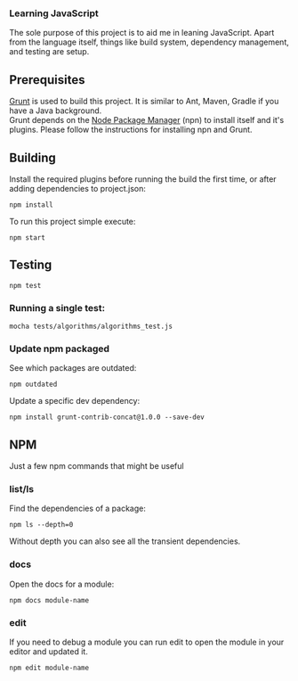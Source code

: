 ### Learning JavaScript
The sole purpose of this project is to aid me in leaning JavaScript. Apart from the language itself, things like build system, dependency management, 
and testing are setup.

## Prerequisites
[Grunt](http://gruntjs.com/) is used to build this project. It is similar to Ant, Maven, Gradle if you have a Java background.   
Grunt depends on the [Node Package Manager](https://npmjs.org/) (npn) to install itself and it's plugins. Please follow the instructions
for installing npn and Grunt.

## Building
Install the required plugins before running the build the first time, or after adding dependencies to project.json:

    npm install

To run this project simple execute:

    npm start

## Testing

    npm test

### Running a single test:

    mocha tests/algorithms/algorithms_test.js


### Update npm packaged
See which packages are outdated:

    npm outdated

Update a specific dev dependency:

    npm install grunt-contrib-concat@1.0.0 --save-dev


## NPM
Just a few npm commands that might be useful

### list/ls
Find the dependencies of a package:

    npm ls --depth=0

Without depth you can also see all the transient dependencies.

### docs
Open the docs for a module:

    npm docs module-name

### edit
If you need to debug a module you can run edit to open the module in your editor and
updated it.

    npm edit module-name


